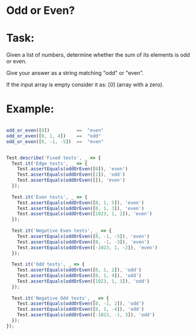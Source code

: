 # Odd or Even?

# Task:
Given a list of numbers, determine whether the sum of its elements is odd or even.

Give your answer as a string matching "odd" or "even".

If the input array is empty consider it as: [0] (array with a zero).

# Example:
```javascript

odd_or_even([0])          ==  "even"
odd_or_even([0, 1, 4])    ==  "odd"
odd_or_even([0, -1, -5])  ==  "even"

```

```javascript

Test.describe('Fixed tests', _ => {
  Test.it('Edge tests', _ => {
    Test.assertEquals(oddOrEven([0]), 'even')
    Test.assertEquals(oddOrEven([1]), 'odd')
    Test.assertEquals(oddOrEven([]), 'even')
  });
  
  Test.it('Even tests', _ => {
    Test.assertEquals(oddOrEven([0, 1, 5]), 'even')
    Test.assertEquals(oddOrEven([0, 1, 3]), 'even')
    Test.assertEquals(oddOrEven([1023, 1, 2]), 'even')
  });
  
  Test.it('Negative Even tests', _ => {
    Test.assertEquals(oddOrEven([0, -1, -5]), 'even')
    Test.assertEquals(oddOrEven([0, -1, -3]), 'even')
    Test.assertEquals(oddOrEven([-1023, 1, -2]), 'even')
  });
  
  Test.it('Odd tests', _ => {
    Test.assertEquals(oddOrEven([0, 1, 2]), 'odd')
    Test.assertEquals(oddOrEven([0, 1, 4]), 'odd')
    Test.assertEquals(oddOrEven([1023, 1, 3]), 'odd')
  });
  
  Test.it('Negative Odd tests', _ => {
    Test.assertEquals(oddOrEven([0, -1, 2]), 'odd')
    Test.assertEquals(oddOrEven([0, 1, -4]), 'odd')
    Test.assertEquals(oddOrEven([-1023, -1, 3]), 'odd')
  });
});

```
